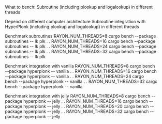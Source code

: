 What to bench:
Subroutine (including plookup and logalookup) in different threads


Depend on different computer architecture
Subroutine integration with HyperPlonk (including plookup and logalookup) in different threads

Benchmark subroutines
RAYON_NUM_THREADS=8 cargo bench --package subroutines -- lk plk
.
.
RAYON_NUM_THREADS=16 cargo bench --package subroutines -- lk plk
.
.
RAYON_NUM_THREADS=24 cargo bench --package subroutines -- lk plk
.
.
RAYON_NUM_THREADS=32 cargo bench --package subroutines -- lk plk

Benchmark integration with vanilla
RAYON_NUM_THREADS=8 cargo bench --package hyperplonk -- vanilla
.
.
RAYON_NUM_THREADS=16 cargo bench --package hyperplonk -- vanilla
.
.
RAYON_NUM_THREADS=24 cargo bench --package hyperplonk -- vanilla
.
.
RAYON_NUM_THREADS=32 cargo bench --package hyperplonk -- vanilla

Benchmark integration with jelly
RAYON_NUM_THREADS=8 cargo bench --package hyperplonk -- jelly
.
.
RAYON_NUM_THREADS=16 cargo bench --package hyperplonk -- jelly
.
.
RAYON_NUM_THREADS=20 cargo bench --package hyperplonk -- jelly
.
.
RAYON_NUM_THREADS=32 cargo bench --package hyperplonk -- jelly

